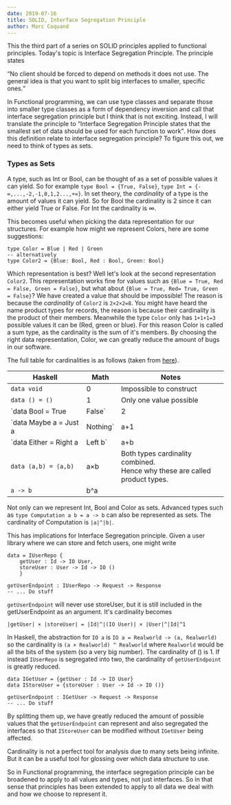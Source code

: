 ```yaml
---
date: 2019-07-16
title: SOLID, Interface Segregation Principle
author: Marc Coquand
---
```


This the third part of a series on SOLID principles applied to functional
principles. Today's topic is Interface Segregation Principle. The
principle states

<q>No client should be forced to depend on methods it does not use. The general
idea is that you want to split big interfaces to smaller, specific ones.</q>

In Functional programming, we can use type classes and separate those into
smaller type classes as a form of dependency inversion and call that interface
segregation principle but I think that is not exciting. Instead, I will
translate the principle to <q>Interface Segregation Principle states that the
smallest set of data should be used for each function to work</q>. How does
this definition relate to interface segregation principle? To figure this out,
we need to think of types as sets.

### Types as Sets

A type, such as Int or Bool, can be thought of as a set of possible values it
can yield. So for example `type Bool = {True, False}`, `type Int = {-∞,...,-2,-1,0,1,2...,+∞}`. In set theory, the _cardinality_ of a type is the
amount of values it can yield. So for Bool the cardinality is 2 since it can
either yield True or False. For Int the cardinality is ∞.

This becomes useful when picking the data representation for our
structures. For example how might we represent Colors, here are some
suggestions:

```
type Color = Blue | Red | Green
-- alternatively
type Color2 = {Blue: Bool, Red : Bool, Green: Bool}
```

Which representation is best? Well let's look at the second representation
`Color2`. This representation works fine for values such as `{Blue = True, Red = False, Green = False}`, but what about `{Blue = True, Red= True, Green = False}`? We have created a value that should be impossible! The reason is
because the _cardinality_ of `Color2` is `2×2×2=8`. You might have heard the
name product types for records, the reason is because their cardinality is the
product of their members. Meanwhile the type `Color` only has `1+1+1=3` possible
values it can be (Red, green or blue). For this reason Color is called a sum
type, as the cardinality is the sum of it's members. By choosing the right data
representation, Color, we can greatly reduce the amount of bugs in our software.

The full table for cardinalities is as follows (taken from
[here](https://codewords.recurse.com/issues/three/algebra-and-calculus-of-algebraic-data-types#fn:answer)).

| Haskell                           | Math | Notes                                                                              |
| --------------------------------- | ---- | ---------------------------------------------------------------------------------- |
| `data void`                       | 0    | Impossible to construct                                                            |
| `data () = ()`                    | 1    | Only one value possible                                                            |
| `data Bool = True | False`        | 2    | Sum of two values, hence why<br> these are sometimes called union<br> types        |
| `data Maybe a = Just a | Nothing` | a+1  | Sum of whatever a is and 1                                                         |
| `data Either = Right a | Left b`  | a+b  |                                                                                    |
| `data (a,b) = (a,b)`              | a×b  | Both types cardinality combined.<br> Hence why these are called<br> product types. |
| `a -> b`                          | b^a  |                                                                                    |

Not only can we represent Int, Bool and Color as sets. Advanced types
such as `type Computation a b = a -> b` can also be represented as sets. The
cardinality of Computation is `|a|^|b|`.

This has implications for Interface Segregation principle. Given a user
library where we can store and fetch users, one might write

```
data = IUserRepo {
    getUser : Id -> IO User,
    storeUser : User -> Id -> IO ()
    }

getUserEndpoint : IUserRepo -> Request -> Response
-- ... Do stuff
```

`getUserEndpoint` will never use storeUser, but it is still included in the
getUserEndpoint as an argument. It's cardinality becomes

```
|getUser| × |storeUser| = |Id|^|(IO User)| × |User|^|Id|^1
```

In Haskell, the abstraction for `IO a` is `IO a = Realworld -> (a, Realworld)`
so the cardinality is `(a × Realworld) ^ Realworld` where `Realworld` would be
all the bits of the system (so a very big number). The cardinality of () is 1.
If instead `IUserRepo` is segregated into two, the cardinality of
`getUserEndpoint` is greatly reduced.

```
data IGetUser = {getUser : Id -> IO User}
data IStoreUser = {storeUser : User -> Id -> IO ()}

getUserEndpoint : IGetUser -> Request -> Response
-- ... Do stuff
```

By splitting them up, we have greatly reduced the amount of possible values that
the `getUserEndpoint` can represent and also segregated the interfaces so that
`IStoreUser` can be modified without `IGetUser` being affected.

Cardinality is not a perfect tool for analysis due to many sets being infinite.
But it can be a useful tool for glossing over which data structure to use.

So in Functional programming, the interface segregation principle can be
broadened to apply to all values and types, not just interfaces. So in that
sense that principles has been extended to apply to all data we deal with and
how we choose to represent it.
